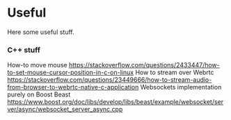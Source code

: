 # Useful

Here some useful stuff.

### C++ stuff
How-to move mouse https://stackoverflow.com/questions/2433447/how-to-set-mouse-cursor-position-in-c-on-linux
How to stream over Webrtc https://stackoverflow.com/questions/23449666/how-to-stream-audio-from-browser-to-webrtc-native-c-application
Websockets implementation purely on Boost Beast https://www.boost.org/doc/libs/develop/libs/beast/example/websocket/server/async/websocket_server_async.cpp

